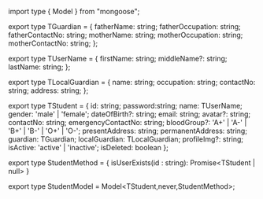 
import type { Model } from "mongoose";

export type TGuardian = {
    fatherName: string;
    fatherOccupation: string;
    fatherContactNo: string;
    motherName: string;
    motherOccupation: string;
    motherContactNo: string;
  };

  export type TUserName = {
    firstName: string;
    middleName?: string;
    lastName: string;
  };
  

  export type TLocalGuardian = {
    name: string;
    occupation: string;
    contactNo: string;
    address: string;
  };

  export type TStudent = {
    id: string;
    password:string;
    name: TUserName;
    gender: 'male' | 'female';
    dateOfBirth?: string;
    email: string;
    avatar?: string;
    contactNo: string;
    emergencyContactNo: string;
    bloodGroup?: 'A+' | 'A-' | 'B+' | 'B-' | 'O+' | 'O-';
    presentAddress: string;
    permanentAddress: string;
    guardian: TGuardian;
    localGuardian: TLocalGuardian;
    profileImg?: string;
    isActive: 'active' | 'inactive';
    isDeleted: boolean
  };


  export type StudentMethod = {
    isUserExists(id : string): Promise<TStudent | null>
  }

  export type StudentModel = Model<TStudent,never,StudentMethod>;